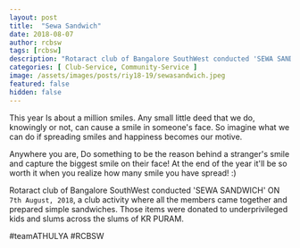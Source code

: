 ```yaml
---
layout: post
title:  "Sewa Sandwich"
date: 2018-08-07
author: rcbsw
tags: [rcbsw]
description: "Rotaract club of Bangalore SouthWest conducted 'SEWA SANDWICH' ON  `7th August, 2018`, a club activity where all the members came together and prepared simple sandwiches. Those items were donated to underprivileged kids and slums across the slums of KR PURAM."
categories: [ Club-Service, Community-Service ]
image: /assets/images/posts/riy18-19/sewasandwich.jpeg
featured: false
hidden: false
---
```


This year Is about a million smiles. Any small little deed that we do, knowingly or not, can cause a smile in someone's face. So imagine what we can do if spreading smiles and happiness becomes our motive.

Anywhere you are, Do something to be the reason behind a stranger's smile and capture the biggest smile on their face! 
At the end of the year it'll be so worth it when you realize how many smile you have spread! :)  

Rotaract club of Bangalore SouthWest conducted 'SEWA SANDWICH' ON  `7th August, 2018`, a club activity where all the members came together and prepared simple sandwiches. Those items were donated to underprivileged kids and slums across the slums of KR PURAM.

#teamATHULYA
#RCBSW